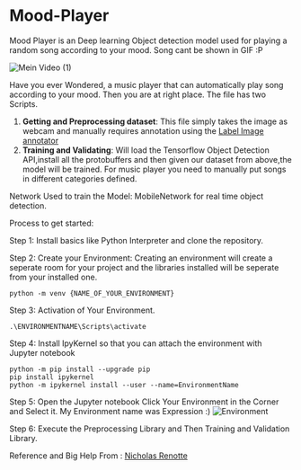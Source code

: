 # Mood-Player
Mood Player is an Deep learning Object detection model used for playing a random song according to your mood. Song cant be shown in GIF :P


![Mein Video (1)](https://user-images.githubusercontent.com/51056214/118481123-6d3e6780-b713-11eb-9f83-2dd788201c8c.gif)



Have you ever Wondered, a music player that can automatically play song according to your mood. Then you are at right place.
The file has two Scripts. 
1. **Getting and Preprocessing dataset**: This file simply takes the image as webcam and manually requires annotation using the [Label Image annotator](https://github.com/tzutalin/labelImg) 
2. **Training and Validating**: Will load the Tensorflow Object Detection API,install all the protobuffers and then given our dataset from above,the model will be trained. For music player you need to manually put songs in different categories defined.

Network Used to train the Model: MobileNetwork for real time object detection.


Process to get started:

Step 1: Install basics like Python Interpreter and clone the repository.

Step 2: Create your Environment: Creating an environment will create a seperate room for your project and the libraries installed will be seperate from your installed one.

    python -m venv {NAME_OF_YOUR_ENVIRONMENT}
    
Step 3: Activation of Your Environment.
    
    .\ENVIRONMENTNAME\Scripts\activate

Step 4: Install IpyKernel so that you can attach the environment with Jupyter notebook

    python -m pip install --upgrade pip
    pip install ipykernel
    python -m ipykernel install --user --name=EnvironmentName

Step 5: Open the Jupyter notebook Click Your Environment in the Corner and Select it. My Environment name was Expression :)
![Environment](https://user-images.githubusercontent.com/51056214/118480998-48e28b00-b713-11eb-98fd-e90f4011301c.png)


Step 6: Execute the Preprocessing Library and Then Training and Validation Library.


Reference and Big Help From : [Nicholas Renotte](https://github.com/nicknochnack/)
